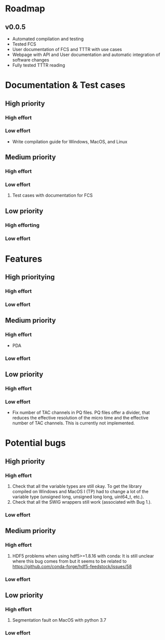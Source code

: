 
Roadmap
=======

## v0.0.5
* Automated compilation and testing
* Tested FCS
* User documentation of FCS and TTTR with use cases
* Webpage with API and User documentation and automatic integration of software changes
* Fully tested TTTR reading


Documentation & Test cases
==========================

High priority
-------------
### High effort
### Low effort
* Write compilation guide for Windows, MacOS, and Linux


Medium priority
---------------
### High effort
### Low effort
1. Test cases with documentation for FCS


Low priority
------------
### High efforting
### Low effort


Features
========

High prioritying
-------------
### High effort
### Low effort


Medium priority
---------------
### High effort
* PDA
### Low effort


Low priority
------------
### High effort
### Low effort
* Fix number of TAC channels in PQ files. PQ files offer a divider, that reduces the effective resolution 
of the micro time and the effective number of TAC channels. This is currently not implemented.

Potential bugs
=============

High priority
-------------
### High effort
1. Check that all the variable types are still okay. To get the library compiled on Windows and MacOS I (TP) had to
change a lot of the variable type (unsigned long, unsigned long long, uint64_t, etc.).
2. Check that all the SWIG wrappers still work (associated with Bug 1.). 
### Low effort


Medium priority
---------------
### High effort
1. HDF5 problems when using hdf5>=1.8.16 with conda: It is still unclear where this bug comes from but it seems to
be related to https://github.com/conda-forge/hdf5-feedstock/issues/58
 
### Low effort


Low priority
------------
### High effort
1. Segmentation fault on MacOS with python 3.7 
### Low effort


